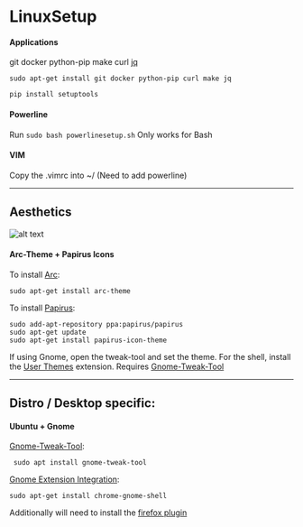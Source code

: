 # LinuxSetup

#### Applications
git docker python-pip make curl [jq](https://stedolan.github.io/jq/)
```
sudo apt-get install git docker python-pip curl make jq
```
```
pip install setuptools
```

#### Powerline
Run `sudo bash powerlinesetup.sh`
Only works for Bash

#### VIM
Copy the .vimrc into ~/  (Need to add powerline)

---
## Aesthetics
![alt text][desktop]


#### Arc-Theme + Papirus Icons
To install [Arc](https://github.com/horst3180/arc-theme):
```
sudo apt-get install arc-theme
```

To install [Papirus](https://github.com/PapirusDevelopmentTeam/papirus-icon-theme):
```
sudo add-apt-repository ppa:papirus/papirus
sudo apt-get update
sudo apt-get install papirus-icon-theme
```
If using Gnome, open the tweak-tool and set the theme. For the shell, install the [User Themes](https://extensions.gnome.org/extension/19/user-themes/) extension. Requires [Gnome-Tweak-Tool](https://launchpad.net/ubuntu/+source/gnome-tweak-tool)

---
## Distro / Desktop specific:

#### Ubuntu + Gnome
[Gnome-Tweak-Tool](https://launchpad.net/ubuntu/+source/gnome-tweak-tool):
```
 sudo apt install gnome-tweak-tool
 ```
 [Gnome Extension Integration](https://wiki.gnome.org/Projects/GnomeShellIntegrationForChrome/Installation):
 ```
 sudo apt-get install chrome-gnome-shell
 ```
 Additionally will need to install the [firefox plugin](https://addons.mozilla.org/en-US/firefox/addon/gnome-shell-integration/)


 [desktop]: https://github.com/Coderkido/LinuxSetup/blob/master/Images/Desktop.png?raw=true "Gnome Desktop with Arc Dark"
